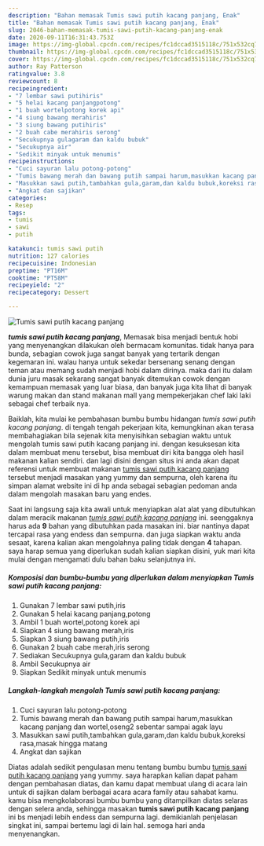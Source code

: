 ```yaml
---
description: "Bahan memasak Tumis sawi putih kacang panjang, Enak"
title: "Bahan memasak Tumis sawi putih kacang panjang, Enak"
slug: 2046-bahan-memasak-tumis-sawi-putih-kacang-panjang-enak
date: 2020-09-11T16:31:43.753Z
image: https://img-global.cpcdn.com/recipes/fc1dccad3515118c/751x532cq70/tumis-sawi-putih-kacang-panjang-foto-resep-utama.jpg
thumbnail: https://img-global.cpcdn.com/recipes/fc1dccad3515118c/751x532cq70/tumis-sawi-putih-kacang-panjang-foto-resep-utama.jpg
cover: https://img-global.cpcdn.com/recipes/fc1dccad3515118c/751x532cq70/tumis-sawi-putih-kacang-panjang-foto-resep-utama.jpg
author: Ray Patterson
ratingvalue: 3.8
reviewcount: 8
recipeingredient:
- "7 lembar sawi putihiris"
- "5 helai kacang panjangpotong"
- "1 buah wortelpotong korek api"
- "4 siung bawang merahiris"
- "3 siung bawang putihiris"
- "2 buah cabe merahiris serong"
- "Secukupnya gulagaram dan kaldu bubuk"
- "Secukupnya air"
- "Sedikit minyak untuk menumis"
recipeinstructions:
- "Cuci sayuran lalu potong-potong"
- "Tumis bawang merah dan bawang putih sampai harum,masukkan kacang panjang dan wortel,oseng2 sebentar sampai agak layu"
- "Masukkan sawi putih,tambahkan gula,garam,dan kaldu bubuk,koreksi rasa,masak hingga matang"
- "Angkat dan sajikan"
categories:
- Resep
tags:
- tumis
- sawi
- putih

katakunci: tumis sawi putih 
nutrition: 127 calories
recipecuisine: Indonesian
preptime: "PT16M"
cooktime: "PT58M"
recipeyield: "2"
recipecategory: Dessert

---
```



![Tumis sawi putih kacang panjang](https://img-global.cpcdn.com/recipes/fc1dccad3515118c/751x532cq70/tumis-sawi-putih-kacang-panjang-foto-resep-utama.jpg)

<b><i>tumis sawi putih kacang panjang</i></b>, Memasak bisa menjadi bentuk hobi yang menyenangkan dilakukan oleh bermacam komunitas. tidak hanya para bunda, sebagian cowok juga sangat banyak yang tertarik dengan kegemaran ini. walau hanya untuk sekedar bersenang senang dengan teman atau memang sudah menjadi hobi dalam dirinya. maka dari itu dalam dunia juru masak sekarang sangat banyak ditemukan cowok dengan kemampuan memasak yang luar biasa, dan banyak juga kita lihat di banyak warung makan dan stand makanan mall yang mempekerjakan chef laki laki sebagai chef terbaik nya.

Baiklah, kita mulai ke pembahasan bumbu bumbu hidangan <i>tumis sawi putih kacang panjang</i>. di tengah tengah pekerjaan kita, kemungkinan akan terasa membahagiakan bila sejenak kita menyisihkan sebagian waktu untuk mengolah tumis sawi putih kacang panjang ini. dengan kesuksesan kita dalam membuat menu tersebut, bisa membuat diri kita bangga oleh hasil makanan kalian sendiri. dan lagi disini dengan situs ini anda akan dapat referensi untuk membuat makanan <u>tumis sawi putih kacang panjang</u> tersebut menjadi masakan yang yummy dan sempurna, oleh karena itu simpan alamat website ini di hp anda sebagai sebagian pedoman anda dalam mengolah masakan baru yang endes.




Saat ini langsung saja kita awali untuk menyiapkan alat alat yang dibutuhkan dalam meracik makanan <u><i>tumis sawi putih kacang panjang</i></u> ini. seenggaknya harus ada <b>9</b> bahan yang dibutuhkan pada masakan ini. biar nantinya dapat tercapai rasa yang endess dan sempurna. dan juga siapkan waktu anda sesaat, karena kalian akan mengolahnya paling tidak dengan <b>4</b> tahapan. saya harap semua yang diperlukan sudah kalian siapkan disini, yuk mari kita mulai dengan mengamati dulu bahan baku selanjutnya ini.

<!--inarticleads1-->

##### Komposisi dan bumbu-bumbu yang diperlukan dalam menyiapkan Tumis sawi putih kacang panjang:

1. Gunakan 7 lembar sawi putih,iris
1. Gunakan 5 helai kacang panjang,potong
1. Ambil 1 buah wortel,potong korek api
1. Siapkan 4 siung bawang merah,iris
1. Siapkan 3 siung bawang putih,iris
1. Gunakan 2 buah cabe merah,iris serong
1. Sediakan Secukupnya gula,garam dan kaldu bubuk
1. Ambil Secukupnya air
1. Siapkan Sedikit minyak untuk menumis




<!--inarticleads2-->

##### Langkah-langkah mengolah Tumis sawi putih kacang panjang:

1. Cuci sayuran lalu potong-potong
1. Tumis bawang merah dan bawang putih sampai harum,masukkan kacang panjang dan wortel,oseng2 sebentar sampai agak layu
1. Masukkan sawi putih,tambahkan gula,garam,dan kaldu bubuk,koreksi rasa,masak hingga matang
1. Angkat dan sajikan




Diatas adalah sedikit pengulasan menu tentang bumbu bumbu <u>tumis sawi putih kacang panjang</u> yang yummy. saya harapkan kalian dapat paham dengan pembahasan diatas, dan kamu dapat membuat ulang di acara lain untuk di sajikan dalam berbagai acara acara family atau sahabat kamu. kamu bisa mengkolaborasi bumbu bumbu yang ditampilkan diatas selaras dengan selera anda, sehingga masakan <b>tumis sawi putih kacang panjang</b> ini bs menjadi lebih endess dan sempurna lagi. demikianlah penjelasan singkat ini, sampai bertemu lagi di lain hal. semoga hari anda menyenangkan.

